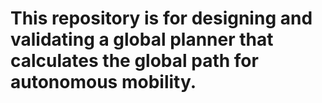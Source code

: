 # This repository is for designing and validating a global planner that calculates the global path for autonomous mobility.
